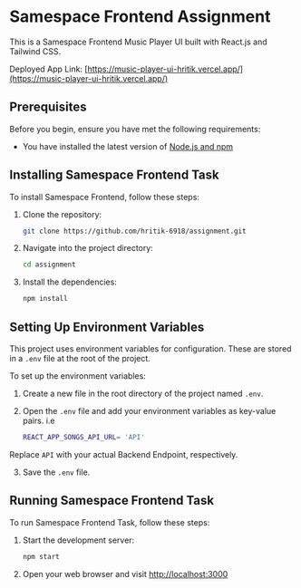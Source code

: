 # Samespace Frontend Assignment

This is a Samespace Frontend Music Player UI built with React.js and Tailwind CSS.

Deployed App Link: [https://music-player-ui-hritik.vercel.app/](https://music-player-ui-hritik.vercel.app/)

## Prerequisites

Before you begin, ensure you have met the following requirements:

- You have installed the latest version of [Node.js and npm](https://nodejs.org/en/download/)

## Installing Samespace Frontend Task

To install Samespace Frontend, follow these steps:

1. Clone the repository:

   ```bash
   git clone https://github.com/hritik-6918/assignment.git
   ```

2. Navigate into the project directory:

   ```bash
   cd assignment
   ```

3. Install the dependencies:
   ```bash
   npm install
   ```

## Setting Up Environment Variables

This project uses environment variables for configuration. These are stored in a `.env` file at the root of the project.

To set up the environment variables:

1. Create a new file in the root directory of the project named `.env`.

2. Open the `.env` file and add your environment variables as key-value pairs. i.e

   ```bash
   REACT_APP_SONGS_API_URL= 'API'
   ```

Replace `API` with your actual Backend Endpoint, respectively.

3. Save the `.env` file.

## Running Samespace Frontend Task

To run Samespace Frontend Task, follow these steps:

1. Start the development server:

   ```bash
   npm start
   ```

2. Open your web browser and visit [http://localhost:3000](http://localhost:3000)
